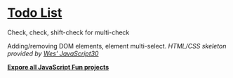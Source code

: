 # [Todo List](https://yihwan.github.io/todo-list/)
Check, check, shift-check for multi-check

Adding/removing DOM elements, element multi-select. *HTML/CSS skeleton provided by [Wes' JavaScript30](https://javascript30.com/)*

**[Expore all JavaScript Fun projects](https://yihwan.github.io/javascript-fun/)**
